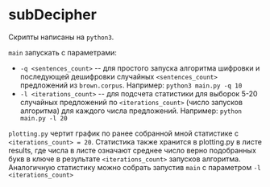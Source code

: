 subDecipher
==========
Скрипты написаны на ```python3```.

```main``` запускать с параметрами:
* ```-q <sentences_count>``` -- для простого запуска алгоритма шифровки и последующей дешифровки случайных ```<sentences_count>``` предложений из ```brown.corpus```.
Например: ```python3 main.py -q 10```
* ```-l <iterations_count>``` -- для подсчета статистики для выборок 5-20 случайных предложений по ```<iterations_count>``` (число запусков алгоритма) для каждого числа предложений. Например: ```python main.py -l 20```

```plotting.py``` чертит график по ранее собранной мной статистике c ```<iterations_count> = 20```. Статистика также хранится в plotting.py в листе results, где числа в листе означают среднее число верно подобранных букв в ключе в результате ```<iterations_count>``` запусков алгоритма. Аналогичную статистику можно собрать запустив ```main``` с параметром ```-l <iterations_count>```